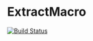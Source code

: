 # ExtractMacro

[![Build Status](https://travis-ci.org/carlobaldassi/ExtractMacro.jl.svg?branch=master)](https://travis-ci.org/carlobaldassi/ExtractMacro.jl)
